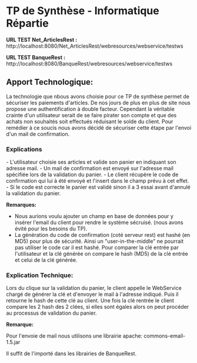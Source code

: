 <h1>TP de Synthèse - Informatique Répartie</h1>

<b>URL TEST Net_ArticlesRest :</b> http://localhost:8080/Net_ArticlesRest/webresources/webservice/testws

<b>URL TEST BanqueRest :</b> http://localhost:8080/BanqueRest/webresources/webservice/testws

<h2>Apport Technologique:</h2>

<p>La technologie que nbous avons choisie pour ce TP de synthèse permet de sécuriser les paiements d'articles. De nos jours de plus en plus de site nous propose une authentification à double facteur. Cependant la véritable crainte d'un utilisateur serait de se faire pirater son compte et que des achats non souhaités soit effectués réduisant le solde du client. Pour remédier à ce soucis nous avons décidé de sécuriser cette étape par l'envoi d'un mail de confirmation.</p>

<h3>Explications</h3>
- L'utilisateur choisie ses articles et valide son panier en indiquant son adresse mail.
- Un mail de confirmation est envoyé sur l'adresse mail spécifiée lors de la validation du panier.
- Le client récupère le code de confirmation qui lui à été envoyé et l'insert dans le champ prévu à cet effet.
- Si le code est correcte le panier est validé sinon il a 3 essai avant d'annulé la validation du panier.

<b>Remarques:</b>
- Nous aurions voulu ajouter un champ en base de données pour y insérer l'email du client pour rendre le système sécruisé. (nous avons évité pour les besoins du TP).
- La génération du code de confirmation (coté serveur rest) est hashé (en MD5) pour plus de sécurité. Ainsi un "user-in-the-middle" ne pourrait pas utiliser le code car il est hashé. Pour comparer la clé entrée par l'utilisateur et la clé générée on compare le hash (MD5) de la clé entrée et celui de la clé générée.

<h3>Explication Technique:</h3>

<p>Lors du clique sur la validation du panier, le client appelle le WebService chargé de générer la clé et d'envoyer le mail à l'adresse indiqué. Puis il retourne le hash de cette clé au client. Une fois la clé rentrée le client compare les 2 hash des 2 clées, si elles sont égales alors on peut procéder au processus de validation du panier.<p>

<b>Remarque:</b>
<p>Pour l'envoie de mail nous utilisons une librairie apache:  commons-email-1.5.jar</p>
<p>Il suffit de l'importé dans les librairies de BanqueRest.</p>
